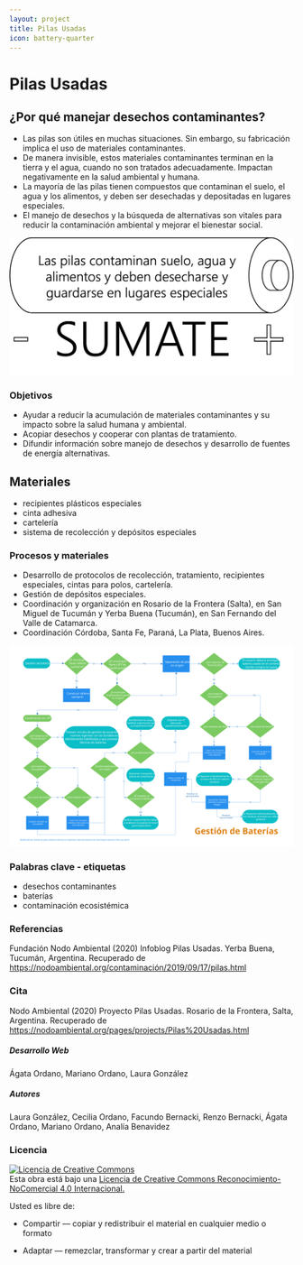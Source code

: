 ```yaml
---
layout: project
title: Pilas Usadas
icon: battery-quarter
---
```


# Pilas Usadas

## ¿Por qué manejar desechos contaminantes?
- Las pilas son útiles en muchas situaciones. Sin embargo, su fabricación implica el uso de materiales contaminantes. 
- De manera invisible, estos materiales contaminantes terminan en la tierra y el agua, cuando no son tratados adecuadamente. Impactan negativamente en la salud ambiental y humana. 
- La mayoría de las pilas tienen compuestos que contaminan el suelo, el agua y los alimentos, y deben ser desechadas y depositadas en lugares especiales.
- El manejo de desechos y la búsqueda de alternativas son vitales para reducir la contaminación ambiental y mejorar el bienestar social.


![difusión](/assets/images/projects/pilas_sumate.png)


### Objetivos
- Ayudar a reducir la acumulación de materiales contaminantes y su impacto sobre la salud humana y ambiental.
- Acopiar desechos y cooperar con plantas de tratamiento.
- Difundir información sobre manejo de desechos y desarrollo de fuentes de energía alternativas.


## Materiales
- recipientes plásticos especiales
- cinta adhesiva
- cartelería
- sistema de recolección y depósitos especiales


### Procesos y materiales
- Desarrollo de protocolos de recolección, tratamiento, recipientes especiales, cintas para polos, cartelería.
- Gestión de depósitos especiales.
- Coordinación y organización en Rosario de la Frontera (Salta), en San Miguel de Tucumán y Yerba Buena (Tucumán), en San Fernando del Valle de Catamarca.
- Coordinación Córdoba, Santa Fe, Paraná, La Plata, Buenos Aires.


![gestión](/assets/images/projects/flujo-pilas.svg)

### Palabras clave - etiquetas
- desechos contaminantes
- baterías
- contaminación ecosistémica

### Referencias
Fundación Nodo Ambiental (2020) Infoblog Pilas Usadas. Yerba Buena, Tucumán, Argentina. Recuperado de https://nodoambiental.org/contaminación/2019/09/17/pilas.html

### Cita
Nodo Ambiental (2020) Proyecto Pilas Usadas. Rosario de la Frontera, Salta, Argentina. Recuperado de https://nodoambiental.org/pages/projects/Pilas%20Usadas.html

##### Desarrollo Web
Ágata Ordano, Mariano Ordano, Laura González

##### Autores 
Laura González, Cecilia Ordano, Facundo Bernacki, Renzo Bernacki, Ágata Ordano, Mariano Ordano, Analía Benavidez

### Licencia
<a rel="license" href="http://creativecommons.org/licenses/by-nc/4.0/"><img alt="Licencia de Creative Commons" style="border-width:0" src="https://licensebuttons.net/l/by-nc/4.0/88x31.png" /></a><br />Esta obra está bajo una <a rel="license" href="https://creativecommons.org/licenses/by-nc/4.0/deed.es_ES">Licencia de Creative Commons Reconocimiento-NoComercial 4.0 Internacional.</a>

Usted es libre de:

+ Compartir — copiar y redistribuir el material en cualquier medio o formato

+ Adaptar — remezclar, transformar y crear a partir del material

